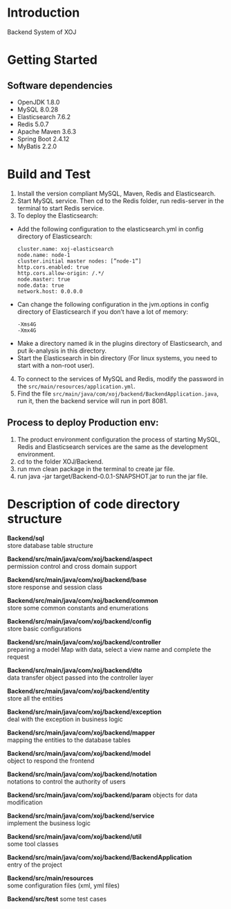 # Introduction 
Backend System of XOJ

# Getting Started
<!-- 1.	Installation process -->
## Software dependencies
- OpenJDK 1.8.0
- MySQL 8.0.28
- Elasticsearch 7.6.2
- Redis 5.0.7
- Apache Maven 3.6.3
- Spring Boot 2.4.12
- MyBatis 2.2.0
<!-- 3.	Latest releases
4.	API references -->

# Build and Test
1. Install the version compliant MySQL, Maven, Redis and Elasticsearch.
2. Start MySQL service. Then cd to the Redis folder, run redis-server in the terminal to start Redis service.
3. To deploy the Elasticsearch:
- Add the following configuration to the elasticsearch.yml in config directory of Elasticsearch:
    ```
    cluster.name: xoj-elasticsearch
    node.name: node-1
    cluster.initial master nodes: [”node-1”]
    http.cors.enabled: true
    http.cors.allow-origin: /.*/
    node.master: true
    node.data: true
    network.host: 0.0.0.0
    ```
- Can change the following configuration in the jvm.options in config directory of Elasticsearch if you don’t have a lot of memory:
    ```
    -Xms4G
    -Xmx4G
    ```
- Make a directory named ik in the plugins directory of Elasticsearch, and put ik-analysis in this directory.
- Start the Elasticsearch in bin directory (For linux systems, you need to start with a non-root user).
4. To connect to the services of MySQL and Redis, modify the password in the ```src/main/resources/application.yml```.
5. Find the file ```src/main/java/com/xoj/backend/BackendApplication.java```, run it, then the backend service will run in port 8081.

## Process to deploy Production env:
1. The product environment configuration the process of starting MySQL, Redis
and Elasticsearch services are the same as the development environment.
2. cd to the folder XOJ/Backend.
3. run mvn clean package in the terminal to create jar file.
4. run java -jar target/Backend-0.0.1-SNAPSHOT.jar to run the jar file.

<!-- # Contribute
TODO: Explain how other users and developers can contribute to make your code better. 

If you want to learn more about creating good readme files then refer the following [guidelines](https://docs.microsoft.com/en-us/azure/devops/repos/git/create-a-readme?view=azure-devops). You can also seek inspiration from the below readme files:
- [ASP.NET Core](https://github.com/aspnet/Home)
- [Visual Studio Code](https://github.com/Microsoft/vscode)
- [Chakra Core](https://github.com/Microsoft/ChakraCore) -->

# Description of code directory structure
**Backend/sql**    
store database table structure

**Backend/src/main/java/com/xoj/backend/aspect**   
permission control and cross domain support

**Backend/src/main/java/com/xoj/backend/base**   
store response and session class

**Backend/src/main/java/com/xoj/backend/common**      
store some common constants and enumerations   

**Backend/src/main/java/com/xoj/backend/config**     
store basic configurations

**Backend/src/main/java/com/xoj/backend/controller**     
preparing a model Map with data, select a view name and complete the request

**Backend/src/main/java/com/xoj/backend/dto**      
data transfer object passed into the controller layer

**Backend/src/main/java/com/xoj/backend/entity**   
store all the entities

**Backend/src/main/java/com/xoj/backend/exception**  
deal with the exception in business logic

**Backend/src/main/java/com/xoj/backend/mapper**   
mapping the entities to the database tables

**Backend/src/main/java/com/xoj/backend/model**   
object to respond the frontend

**Backend/src/main/java/com/xoj/backend/notation**  
notations to control the authority of users

**Backend/src/main/java/com/xoj/backend/param**
objects for data modification

**Backend/src/main/java/com/xoj/backend/service**      
implement the business logic

**Backend/src/main/java/com/xoj/backend/util**  
some tool classes

**Backend/src/main/java/com/xoj/backend/BackendApplication**   
entry of the project

**Backend/src/main/resources**   
some configuration files (xml, yml files)

**Backend/src/test**
some test cases